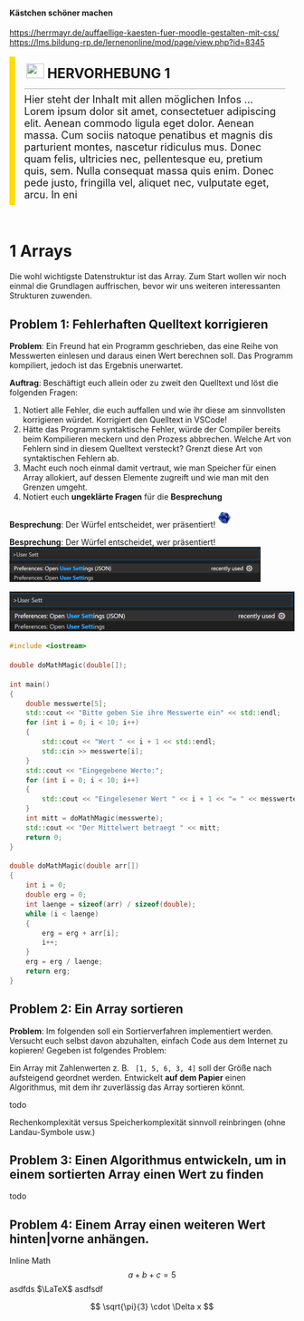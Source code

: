 <h4 dir="ltr" style="text-align: left;">Kästchen schöner machen</h4><div><a href="https://herrmayr.de/auffaellige-kaesten-fuer-moodle-gestalten-mit-css/" target="_blank">https://herrmayr.de/auffaellige-kaesten-fuer-moodle-gestalten-mit-css/</a></div><div><a href="https://lms.bildung-rp.de/lernenonline/mod/page/view.php?id=8345" target="_blank">https://lms.bildung-rp.de/lernenonline/mod/page/view.php?id=8345</a><br></div>

<br>
<div style="margin: 0 auto .5rem; overflow:hidden; border-left: 10px solid #FFDC00;">
  <div style="padding: 0 1rem;">
    <div style="font-size: x-large; font-weight:bold; margin-bottom: .5rem; padding:.75rem .25rem; border-bottom: 1px solid #AAA;">
      <img src="https://upload.wikimedia.org/wikipedia/commons/thumb/b/bc/Icon-Megaphone.svg/140px-Icon-Megaphone.svg.png" alt="" role="presentation" width="31" height="26">&nbsp;HERVORHEBUNG 1</div>
    <div style="padding-bottom: .5rem; font-size: large;">Hier steht der Inhalt mit allen möglichen Infos ... Lorem ipsum dolor sit amet, consectetuer adipiscing elit. Aenean commodo ligula eget dolor. Aenean massa. Cum sociis natoque penatibus et magnis dis parturient montes, nascetur ridiculus mus. Donec
      quam felis, ultricies nec, pellentesque eu, pretium quis, sem. Nulla consequat massa quis enim. Donec pede justo, fringilla vel, aliquet nec, vulputate eget, arcu. In eni</div>
  </div>
</div>
<br>

# 1 Arrays

Die wohl wichtigste Datenstruktur ist das Array. Zum Start wollen wir noch einmal die Grundlagen auffrischen, bevor wir uns weiteren interessanten Strukturen zuwenden.

## Problem 1: Fehlerhaften Quelltext korrigieren

**Problem**: Ein Freund hat ein Programm geschrieben, das eine Reihe von Messwerten einlesen und daraus einen Wert berechnen soll. Das Programm kompiliert, jedoch ist das Ergebnis unerwartet.

**Auftrag**: Beschäftigt euch allein oder zu zweit den Quelltext und löst die folgenden Fragen:

1. Notiert alle Fehler, die euch auffallen und wie ihr diese am sinnvollsten korrigieren würdet. Korrigiert den Quelltext in VSCode!
2. Hätte das Programm syntaktische Fehler, würde der Compiler bereits beim Kompilieren meckern und den Prozess abbrechen. Welche Art von Fehlern sind in diesem Quelltext versteckt? Grenzt diese Art von syntaktischen Fehlern ab.
3. Macht euch noch einmal damit vertraut, wie man Speicher für einen Array allokiert, auf dessen Elemente zugreift und wie man mit den Grenzen umgeht.
4. Notiert euch **ungeklärte Fragen** für die **Besprechung**

**Besprechung**: Der Würfel entscheidet, wer präsentiert!<img src="https://raw.githubusercontent.com/shufflebyte/test_pub_img/master/assets/w20.png" alt="w20" style="zoom:10%;" />

**Besprechung**: Der Würfel entscheidet, wer präsentiert!<img src="https://raw.githubusercontent.com/shufflebyte/test_pub_img/master/assets/Usersettings.png" alt="w20" style="zoom:50%;" />

![Standard Markdown](https://raw.githubusercontent.com/shufflebyte/test_pub_img/master/assets/Usersettings.png)

```cpp
#include <iostream>

double doMathMagic(double[]);

int main()
{
    double messwerte[5];
    std::cout << "Bitte geben Sie ihre Messwerte ein" << std::endl;
    for (int i = 0; i < 10; i++)
    {
        std::cout << "Wert " << i + 1 << std::endl;
        std::cin >> messwerte[i];
    }
    std::cout << "Eingegebene Werte:";
    for (int i = 0; i < 10; i++)
    {
        std::cout << "Eingelesener Wert " << i + 1 << "= " << messwerte[i] << std::endl;
    }
    int mitt = doMathMagic(messwerte);
    std::cout << "Der Mittelwert betraegt " << mitt;
    return 0;
}

double doMathMagic(double arr[])
{
    int i = 0;
    double erg = 0;
    int laenge = sizeof(arr) / sizeof(double);
    while (i < laenge)
    {
        erg = erg + arr[i];
        i++;
    }
    erg = erg / laenge;
    return erg;
}
```

## Problem 2: Ein Array sortieren

**Problem**: Im folgenden soll ein Sortierverfahren implementiert werden. Versucht euch selbst davon abzuhalten, einfach Code aus dem Internet zu kopieren! Gegeben ist folgendes Problem:

Ein Array mit Zahlenwerten z. B. ` [1, 5, 6, 3, 4]` soll der Größe nach aufsteigend geordnet werden. Entwickelt **auf dem Papier** einen Algorithmus, mit dem ihr zuverlässig das Array sortieren könnt.

todo

Rechenkomplexität versus Speicherkomplexität sinnvoll reinbringen (ohne Landau-Symbole usw.)

## Problem 3: Einen Algorithmus entwickeln, um in einem sortierten Array einen Wert zu finden

todo

## Problem 4: Einem Array einen weiteren Wert hinten|vorne anhängen.

Inline Math $$ a + b + c = 5 $$ asdfds $\LaTeX$ asdfsdf

$$
\sqrt{\pi}{3} \cdot \Delta x
$$
